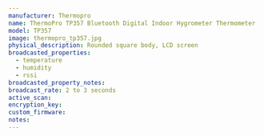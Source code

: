 ```yaml
---
manufacturer: Thermopro
name: ThermoPro TP357 Bluetooth Digital Indoor Hygrometer Thermometer
model: TP357
image: thermopro_tp357.jpg
physical_description: Rounded square body, LCD screen
broadcasted_properties:
  - temperature
  - humidity
  - rssi
broadcasted_property_notes:
broadcast_rate: 2 to 3 seconds
active_scan:
encryption_key: 
custom_firmware:
notes:
---
```

